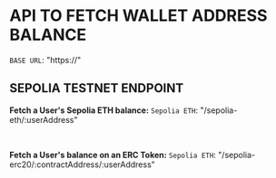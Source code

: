 # API TO FETCH WALLET ADDRESS BALANCE

`BASE URL`: "https://"

## SEPOLIA TESTNET ENDPOINT

**Fetch a User's Sepolia ETH balance:**
`Sepolia ETH`: "/sepolia-eth/:userAddress"

<br/>

**Fetch a User's balance on an ERC Token:**
`Sepolia ETH`: "/sepolia-erc20/:contractAddress/:userAddress"
